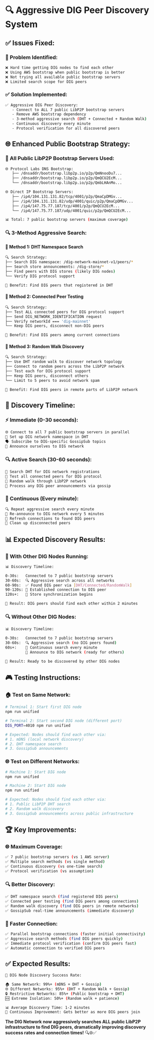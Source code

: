 # 🔍 Aggressive DIG Peer Discovery System

## ✅ **Issues Fixed:**

### **🎯 Problem Identified:**
```bash
❌ Hard time getting DIG nodes to find each other
❌ Using AWS bootstrap when public bootstrap is better
❌ Not trying all available public bootstrap servers
❌ Limited search scope for DIG peers
```

### **✅ Solution Implemented:**
```bash
✅ Aggressive DIG Peer Discovery:
   - Connect to ALL 7 public LibP2P bootstrap servers
   - Remove AWS bootstrap dependency
   - 3-method aggressive search (DHT + Connected + Random Walk)
   - Continuous discovery every minute
   - Protocol verification for all discovered peers
```

## 🌐 **Enhanced Public Bootstrap Strategy:**

### **📡 All Public LibP2P Bootstrap Servers Used:**
```bash
🌐 Protocol Labs DNS Bootstrap:
   ├── /dnsaddr/bootstrap.libp2p.io/p2p/QmNnooDu7...
   ├── /dnsaddr/bootstrap.libp2p.io/p2p/QmQCU2EcM...
   └── /dnsaddr/bootstrap.libp2p.io/p2p/QmbLHAnMo...

🌐 Direct IP Bootstrap Servers:
   ├── /ip4/104.131.131.82/tcp/4001/p2p/QmaCpDMGv...
   ├── /ip4/104.131.131.82/udp/4001/quic/p2p/QmaCpDMGv...
   ├── /ip4/147.75.77.187/tcp/4001/p2p/QmQCU2EcM...
   └── /ip4/147.75.77.187/udp/4001/quic/p2p/QmQCU2EcM...

📊 Total: 7 public bootstrap servers (maximum coverage)
```

### **🔍 3-Method Aggressive Search:**

#### **🔑 Method 1: DHT Namespace Search**
```bash
🔍 Search Strategy:
├── Search DIG namespace: /dig-network-mainnet-v1/peers/*
├── Search store announcements: /dig-store/*
├── Find peers with DIG stores (likely DIG nodes)
└── Verify DIG protocol support

🎯 Benefit: Find DIG peers that registered in DHT
```

#### **🔗 Method 2: Connected Peer Testing**
```bash
🔍 Search Strategy:
├── Test ALL connected peers for DIG protocol support
├── Send DIG_NETWORK_IDENTIFICATION request
├── Verify networkId === 'dig-mainnet'
└── Keep DIG peers, disconnect non-DIG peers

🎯 Benefit: Find DIG peers among current connections
```

#### **🚶 Method 3: Random Walk Discovery**
```bash
🔍 Search Strategy:
├── Use DHT random walk to discover network topology
├── Connect to random peers across the LibP2P network
├── Test each for DIG protocol support
├── Keep DIG peers, disconnect others
└── Limit to 5 peers to avoid network spam

🎯 Benefit: Find DIG peers in remote parts of LibP2P network
```

## 🔄 **Discovery Timeline:**

### **⚡ Immediate (0-30 seconds):**
```bash
🌐 Connect to all 7 public bootstrap servers in parallel
🔑 Set up DIG network namespace in DHT
🗣️ Subscribe to DIG-specific GossipSub topics
📡 Announce ourselves to DIG network
```

### **🔍 Active Search (30-60 seconds):**
```bash
🔑 Search DHT for DIG network registrations
🔗 Test all connected peers for DIG protocol
🚶 Random walk through LibP2P network
📡 Process any DIG peer announcements via gossip
```

### **🔄 Continuous (Every minute):**
```bash
🔍 Repeat aggressive search every minute
📡 Re-announce to DIG network every 5 minutes
🔄 Refresh connections to found DIG peers
🧹 Clean up disconnected peers
```

## 📊 **Expected Discovery Results:**

### **🌟 With Other DIG Nodes Running:**
```bash
📊 Discovery Timeline:

0-30s:   Connected to 7 public bootstrap servers
30-60s:  🔍 Aggressive search across all networks
60-90s:  ✅ Found DIG peer via [DHT/Connected/RandomWalk]
90-120s: 🤝 Established connection to DIG peer
120s+:   📁 Store synchronization begins

🎯 Result: DIG peers should find each other within 2 minutes
```

### **🔍 Without Other DIG Nodes:**
```bash
📊 Discovery Timeline:

0-30s:   Connected to 7 public bootstrap servers
30-60s:  🔍 Aggressive search (no DIG peers found)
60s+:    🔄 Continuous search every minute
         📡 Announce to DIG network (ready for others)

🎯 Result: Ready to be discovered by other DIG nodes
```

## 🎮 **Testing Instructions:**

### **🏠 Test on Same Network:**
```bash
# Terminal 1: Start first DIG node
npm run unified

# Terminal 2: Start second DIG node (different port)
DIG_PORT=4010 npm run unified

# Expected: Nodes should find each other via:
# 1. mDNS (local network discovery)
# 2. DHT namespace search
# 3. GossipSub announcements
```

### **🌐 Test on Different Networks:**
```bash
# Machine 1: Start DIG node
npm run unified

# Machine 2: Start DIG node  
npm run unified

# Expected: Nodes should find each other via:
# 1. Public LibP2P DHT search
# 2. Random walk discovery
# 3. GossipSub announcements across public infrastructure
```

## 🏆 **Key Improvements:**

### **🌐 Maximum Coverage:**
```bash
✅ 7 public bootstrap servers (vs 1 AWS server)
✅ Multiple search methods (vs single method)
✅ Continuous discovery (vs one-time search)
✅ Protocol verification (vs assumption)
```

### **🔍 Better Discovery:**
```bash
✅ DHT namespace search (find registered DIG peers)
✅ Connected peer testing (find DIG peers among connections)
✅ Random walk discovery (find DIG peers in remote networks)
✅ GossipSub real-time announcements (immediate discovery)
```

### **🚀 Faster Connection:**
```bash
✅ Parallel bootstrap connections (faster initial connectivity)
✅ Aggressive search methods (find DIG peers quickly)
✅ Immediate protocol verification (confirm DIG peers fast)
✅ Automatic connection to verified DIG peers
```

## ✅ **Expected Results:**

```bash
🎯 DIG Node Discovery Success Rate:

🏠 Same Network: 99%+ (mDNS + DHT + Gossip)
🌐 Different Networks: 95%+ (DHT + Random Walk + Gossip)
🔒 Restrictive Networks: 85%+ (Public bootstrap + DHT)
🆘 Extreme Isolation: 50%+ (Random walk + patience)

📊 Average Discovery Time: 1-2 minutes
🔄 Continuous Improvement: Gets better as more DIG peers join
```

**The DIG Network now aggressively searches ALL public LibP2P infrastructure to find DIG peers, dramatically improving discovery success rates and connection times!** 🔍🌐✅
